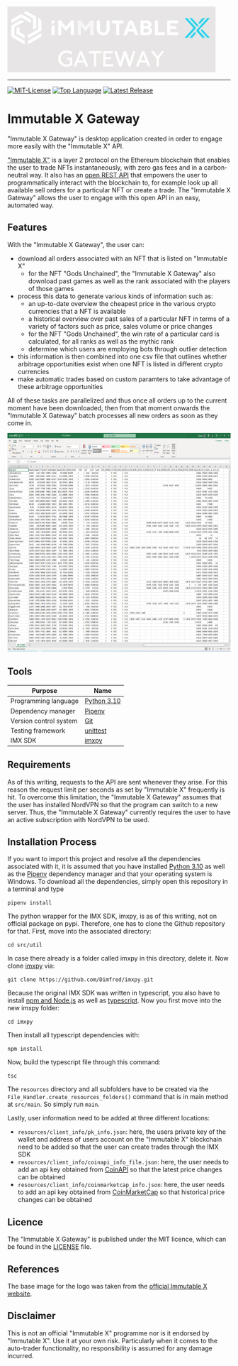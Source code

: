 <img src=img/imx_gateway.JPG alt="IMX Gateway Logo" width="470" height="148">

--------------------------------------------------------------------------------
[![MIT-License](https://img.shields.io/github/license/johanneshagspiel/immutablex-gateway)](LICENSE)
[![Top Language](https://img.shields.io/github/languages/top/johanneshagspiel/immutablex-gateway)](https://github.com/johanneshagspiel/immutablex-gateway)
[![Latest Release](https://img.shields.io/github/v/release/johanneshagspiel/immutablex-gateway)](https://github.com/johanneshagspiel/immutablex-gateway/releases/)

# Immutable X Gateway

"Immutable X Gateway" is desktop application created in order to engage more easily with the "Immutable X" API. 

["Immutable X"](https://www.immutable.com/) is a layer 2 protocol on the Ethereum blockchain that enables the user to trade NFTs instantaneously, with zero gas fees and in a carbon-neutral way. It also has an [open REST API](https://docs.x.immutable.com/reference) that empowers the user to programmatically interact with the blockchain to, for example look up all available sell orders for a particular NFT or create a trade. 
The "Immutable X Gateway" allows the user to engage with this open API in an easy, automated way.

## Features

With the "Immutable X Gateway", the user can:
- download all orders associated with an NFT that is listed on "Immutable X"
  - for the NFT "Gods Unchained", the "Immutable X Gateway" also download past games as well as the rank associated with the players of those games
- process this data to generate various kinds of information such as:
  - an up-to-date overview the cheapest price in the various crypto currencies that a NFT is available 
  - a historical overview over past sales of a particular NFT in terms of a variety of factors such as price, sales volume or price changes
  - for the NFT "Gods Unchained", the win rate of a particular card is calculated, for all ranks as well as the mythic rank
  - determine which users are employing bots through outlier detection 
- this information is then combined into one csv file that outlines whether arbitrage opportunities exist when one NFT is listed in different crypto currencies
- make automatic trades based on custom paramters to take advantage of these arbitrage opportunities

All of these tasks are parallelized and thus once all orders up to the current moment have been downloaded, then from that moment onwards the "Immutable X Gateway" batch processes all new orders as soon as they come in.

<img src=img/example_information_overview.png alt="Example Information Overview" width="896" height="493">

## Tools

| Purpose                | Name                                                         |
|------------------------|--------------------------------------------------------------|
| Programming language   | [Python 3.10](https://www.python.org/)                       |
| Dependency manager     | [Pipenv](https://pipenv.pypa.io/en/latest/)                  |
| Version control system | [Git](https://git-scm.com/)                                  |
| Testing framework      | [unittest](https://docs.python.org/3/library/unittest.html/) |
| IMX SDK 		             | [imxpy](https://github.com/Dimfred/imxpy/)   |

## Requirements

As of this writing, requests to the API are sent whenever they arise. For this reason the request limit per seconds as set by "Immutable X" frequently is hit. To overcome this limitation, the "Immutable X Gateway" assumes that the user has installed NordVPN so that the program can switch to a new server. Thus, the "Immutable X Gateway" currently requires the user to have an active subscription with NordVPN to be used.   

## Installation Process

If you want to import this project and resolve all the dependencies associated with it, it is assumed that you have installed [Python 3.10](https://www.python.org/downloads/windows/) as well as the [Pipenv](https://pipenv-fork.readthedocs.io/en/latest/index.html) dependency manager and that your operating system is Windows.
To download all the dependencies, simply open this repository in a terminal and type

	pipenv install

The python wrapper for the IMX SDK, imxpy, is as of this writing, not on official package on pypi. Therefore, one has to clone the Github repository for that. First, move into the associated directory:

    cd src/util

In case there already is a folder called imxpy in this directory, delete it. Now clone [imxpy](https://github.com/Dimfred/imxpy/) via:

    git clone https://github.com/Dimfred/imxpy.git

Because the original IMX SDK was written in typescript, you also have to install [npm and Node.js](https://docs.npmjs.com/downloading-and-installing-node-js-and-npm) as well as [typescript](https://www.npmjs.com/package/typescript). Now you first move into the new imxpy folder:

    cd imxpy

Then install all typescript dependencies with: 

    npm install

Now, build the typescript file through this command:

    tsc

The `resources` directory and all subfolders have to be created via the `File_Handler.create_resources_folders()` command that is in main method at `src/main`. So simply run `main`.

Lastly, user information need to be added at three different locations:

- `resources/client_info/pk_info.json`: here, the users private key of the wallet and address of users account on the "Immutable X" blockchain need to be added so that the user can create trades through the IMX SDK
- `resources/client_info/coinapi_info_file.json`: here, the user needs to add an api key obtained from [CoinAPI](https://www.coinapi.io/pricing) so that the latest price changes can be obtained
- `resources/client_info/coinmarketcap_info.json`: here, the user needs to add an api key obtained from [CoinMarketCap](https://coinmarketcap.com/api/) so that historical price changes can be obtained

## Licence

The "Immutable X Gateway" is published under the MIT licence, which can be found in the [LICENSE](LICENSE) file.

## References

The base image for the logo was taken from the [official Immutable X website](https://assets-global.website-files.com/5f7eec37ff782e797edabe11/60e443ed35f546d0d2ede08f_logo-main-p-500.png).

## Disclaimer

This is not an official "Immutable X" programme nor is it endorsed by "Immutable X". Use it at your own risk. Particularly when it comes to the auto-trader functionality, no responsibility is assumed for any damage incurred.